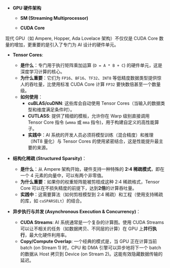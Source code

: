 - **GPU 硬件架构**
    
    - **SM (Streaming Multiprocessor)**
        
    - **CUDA Core**

现代 GPU（如 Ampere, Hopper, Ada Lovelace 架构）不仅仅是 CUDA Core 数量的增加，更重要的是引入了专门为 AI 设计的硬件单元。

*   **Tensor Cores**:
    *   **是什么**：专门用于执行矩阵乘加运算 (`D = A * B + C`) 的硬件单元，这是深度学习计算的核心。
    *   **为什么重要**：它们为 `FP16`、`BF16`、`TF32`、`INT8` 等低精度数据类型提供惊人的吞吐量，比使用标准 CUDA Core 计算 `FP32` 要快数倍甚至一个数量级。
    *   **如何使用**：
        *   **cuBLAS/cuDNN**: 这些库会自动使用 Tensor Cores（当输入的数据类型和维度满足条件时）。
        *   **CUTLASS**: 提供了精细的模板，允许你在 Warp 级别直接调用 Tensor Core 指令 (`wmma` 或 `mma` 指令)，用于构建自定义的高性能算子。
        *   **实践中**：AI 系统的开发人员必须将模型训练（混合精度）和推理（INT8 量化）与 Tensor Cores 的使用紧密结合，这是性能提升最主要的来源。

*   **结构化稀疏 (Structured Sparsity)**：
    *   **是什么**：从 Ampere 架构开始，硬件支持一种特殊的 **2:4 稀疏模式**，即在一个 4 元素的向量中，可以有两个非零值。
    *   **为什么重要**：如果你的权重矩阵能被剪枝成这种 2:4 稀疏格式，Tensor Core 可以在不损失精度的前提下，达到**2倍**的计算吞吐量。
    *   **实践中**：这需要算法（如何剪枝模型到 2:4 稀疏）和工程（使用支持稀疏的库，如 `cuSPARSELt`）的结合。

*   **异步执行与并发 (Asynchronous Execution & Concurrency)**：
    *   **CUDA Streams**: AI 系统通常是一个复杂的计算图。使用 CUDA Streams 可以让不相关的任务（如数据拷贝、不同层的计算）在 GPU 上**并行执行**，最大化硬件利用率。
    *   **Copy/Compute Overlap**: 一个经典的模式是，当 GPU 正在计算当前 batch (on Stream 1) 时，CPU 和 DMA 引擎可以异步地将下一个 batch 的数据从 Host 拷贝到 Device (on Stream 2)。这能有效隐藏数据传输的延迟。
